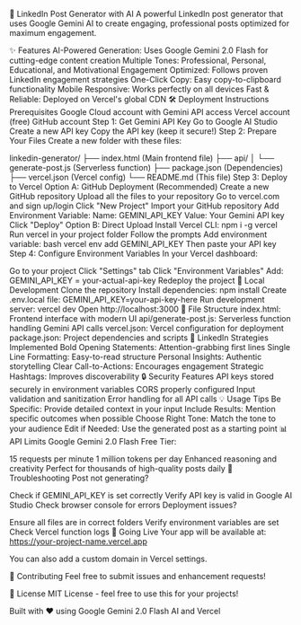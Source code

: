 🚀 LinkedIn Post Generator with AI
A powerful LinkedIn post generator that uses Google Gemini AI to create engaging, professional posts optimized for maximum engagement.

✨ Features
AI-Powered Generation: Uses Google Gemini 2.0 Flash for cutting-edge content creation
Multiple Tones: Professional, Personal, Educational, and Motivational
Engagement Optimized: Follows proven LinkedIn engagement strategies
One-Click Copy: Easy copy-to-clipboard functionality
Mobile Responsive: Works perfectly on all devices
Fast & Reliable: Deployed on Vercel's global CDN
🛠️ Deployment Instructions
Prerequisites
Google Cloud account with Gemini API access
Vercel account (free)
GitHub account
Step 1: Get Gemini API Key
Go to Google AI Studio
Create a new API key
Copy the API key (keep it secure!)
Step 2: Prepare Your Files
Create a new folder with these files:

linkedin-generator/
├── index.html          (Main frontend file)
├── api/
│   └── generate-post.js (Serverless function)
├── package.json        (Dependencies)
├── vercel.json         (Vercel config)
└── README.md           (This file)
Step 3: Deploy to Vercel
Option A: GitHub Deployment (Recommended)
Create a new GitHub repository
Upload all the files to your repository
Go to vercel.com and sign up/login
Click "New Project"
Import your GitHub repository
Add Environment Variable:
Name: GEMINI_API_KEY
Value: Your Gemini API key
Click "Deploy"
Option B: Direct Upload
Install Vercel CLI: npm i -g vercel
Run vercel in your project folder
Follow the prompts
Add environment variable:
bash
vercel env add GEMINI_API_KEY
Then paste your API key
Step 4: Configure Environment Variables
In your Vercel dashboard:

Go to your project
Click "Settings" tab
Click "Environment Variables"
Add: GEMINI_API_KEY = your-actual-api-key
Redeploy the project
🔧 Local Development
Clone the repository
Install dependencies: npm install
Create .env.local file:
GEMINI_API_KEY=your-api-key-here
Run development server: vercel dev
Open http://localhost:3000
📁 File Structure
index.html: Frontend interface with modern UI
api/generate-post.js: Serverless function handling Gemini API calls
vercel.json: Vercel configuration for deployment
package.json: Project dependencies and scripts
🎯 LinkedIn Strategies Implemented
Bold Opening Statements: Attention-grabbing first lines
Single Line Formatting: Easy-to-read structure
Personal Insights: Authentic storytelling
Clear Call-to-Actions: Encourages engagement
Strategic Hashtags: Improves discoverability
🔒 Security Features
API keys stored securely in environment variables
CORS properly configured
Input validation and sanitization
Error handling for all API calls
💡 Usage Tips
Be Specific: Provide detailed context in your input
Include Results: Mention specific outcomes when possible
Choose Right Tone: Match the tone to your audience
Edit if Needed: Use the generated post as a starting point
📊 API Limits
Google Gemini 2.0 Flash Free Tier:

15 requests per minute
1 million tokens per day
Enhanced reasoning and creativity
Perfect for thousands of high-quality posts daily
🐛 Troubleshooting
Post not generating?

Check if GEMINI_API_KEY is set correctly
Verify API key is valid in Google AI Studio
Check browser console for errors
Deployment issues?

Ensure all files are in correct folders
Verify environment variables are set
Check Vercel function logs
🚀 Going Live
Your app will be available at: https://your-project-name.vercel.app

You can also add a custom domain in Vercel settings.

🤝 Contributing
Feel free to submit issues and enhancement requests!

📄 License
MIT License - feel free to use this for your projects!

Built with ❤️ using Google Gemini 2.0 Flash AI and Vercel

